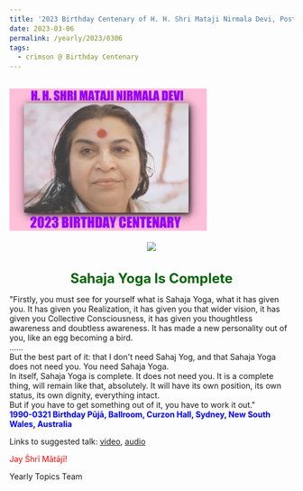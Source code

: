 ```yaml
---
title: '2023 Birthday Centenary of H. H. Shri Mataji Nirmala Devi, Post 8'
date: 2023-03-06
permalink: /yearly/2023/0306
tags:
  - crimson @ Birthday Centenary
---
```


<br>
<div style="text-align: left"><img src="/images/100Years.jpg" width="350" /></div><br>

<div style="text-align: center"><img src="/images/image1124.jpg" /></div>

<br>
<p style="color:DarkGreen; text-align:center">
<font size="+2"><b>Sahaja Yoga Is Complete</b><br></font>
</p>

<p>
"Firstly, you must see for yourself what is Sahaja Yoga, what it has given you. It has given you Realization, it has given you that wider vision, it has given you Collective Consciousness, it has given you thoughtless awareness and doubtless awareness. It has made a new personality out of you, like an egg becoming a bird.<br>
......<br>
But the best part of it: that I don't need Sahaj Yog, and that Sahaja Yoga does not need you. You need Sahaja Yoga.<br>
In itself, Sahaja Yoga is complete. It does not need you. It is a complete thing, will remain like that, absolutely. It will have its own position, its own status, its own dignity, everything intact.<br>
But if you have to get something out of it, you have to work it out."<br>
<font color="blue"><b>1990-0321 Birthday Pūjā, Ballroom, Curzon Hall, Sydney, New South Wales, Australia</b></font><br>
</p>

Links to suggested talk: <a href="https://vimeo.com/577933944"> video</a>, <a href="https://soundcloud.com/nirmala-vidya-portal/1990-0321-birthday-puja-talk"> audio </a><br>

<p style="color:red;">Jay Śhrī Mātājī!<br></p>

<p>Yearly Topics Team</p>